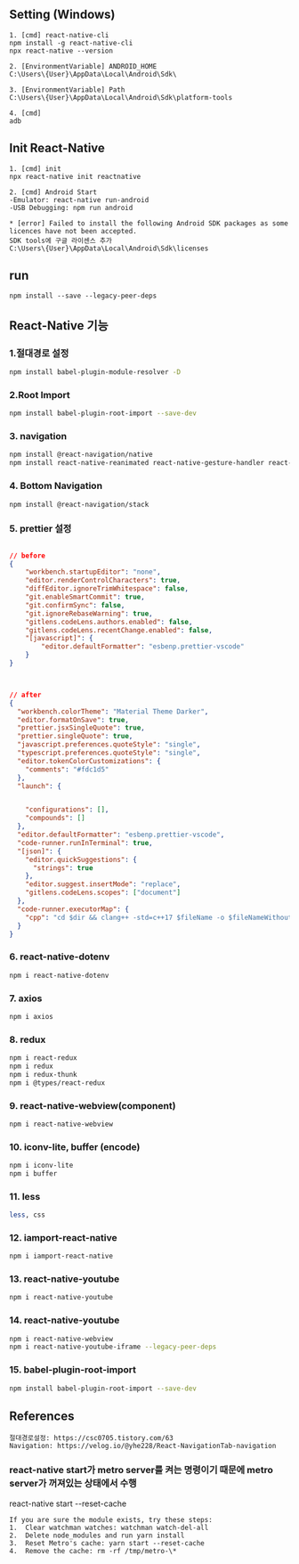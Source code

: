 ## Setting (Windows)

```
1. [cmd] react-native-cli
npm install -g react-native-cli
npx react-native --version

2. [EnvironmentVariable] ANDROID_HOME
C:\Users\{User}\AppData\Local\Android\Sdk\

3. [EnvironmentVariable] Path
C:\Users\{User}\AppData\Local\Android\Sdk\platform-tools

4. [cmd]
adb
```

## Init React-Native

```
1. [cmd] init
npx react-native init reactnative

2. [cmd] Android Start
-Emulator: react-native run-android
-USB Debugging: npm run android

* [error] Failed to install the following Android SDK packages as some licences have not been accepted.
SDK tools에 구글 라이센스 추가
C:\Users\{User}\AppData\Local\Android\Sdk\licenses
```

## run

```
npm install --save --legacy-peer-deps
```

## React-Native 기능

### 1.절대경로 설정

```bash
npm install babel-plugin-module-resolver -D
```

### 2.Root Import

```bash
npm install babel-plugin-root-import --save-dev
```

### 3. navigation

```bash
npm install @react-navigation/native
npm install react-native-reanimated react-native-gesture-handler react-native-screens react-native-safe-area-context @react-native-community/masked-view
```

### 4. Bottom Navigation

```bash
npm install @react-navigation/stack
```

### 5. prettier 설정

```json

// before
{
    "workbench.startupEditor": "none",
    "editor.renderControlCharacters": true,
    "diffEditor.ignoreTrimWhitespace": false,
    "git.enableSmartCommit": true,
    "git.confirmSync": false,
    "git.ignoreRebaseWarning": true,
    "gitlens.codeLens.authors.enabled": false,
    "gitlens.codeLens.recentChange.enabled": false,
    "[javascript]": {
        "editor.defaultFormatter": "esbenp.prettier-vscode"
    }
}



// after
{
  "workbench.colorTheme": "Material Theme Darker",
  "editor.formatOnSave": true,
  "prettier.jsxSingleQuote": true,
  "prettier.singleQuote": true,
  "javascript.preferences.quoteStyle": "single",
  "typescript.preferences.quoteStyle": "single",
  "editor.tokenColorCustomizations": {
    "comments": "#fdc1d5"
  },
  "launch": {


    "configurations": [],
    "compounds": []
  },
  "editor.defaultFormatter": "esbenp.prettier-vscode",
  "code-runner.runInTerminal": true,
  "[json]": {
    "editor.quickSuggestions": {
      "strings": true
    },
    "editor.suggest.insertMode": "replace",
    "gitlens.codeLens.scopes": ["document"]
  },
  "code-runner.executorMap": {
    "cpp": "cd $dir && clang++ -std=c++17 $fileName -o $fileNameWithoutExt && $dir$fileNameWithoutExt"
  }
}
```

### 6. react-native-dotenv

```bash
npm i react-native-dotenv
```

### 7. axios

```bash
npm i axios
```

### 8. redux

```bash
npm i react-redux
npm i redux
npm i redux-thunk
npm i @types/react-redux
```

### 9. react-native-webview(component)

```bash
npm i react-native-webview
```

### 10. iconv-lite, buffer (encode)

```bash
npm i iconv-lite
npm i buffer
```

### 11. less

```bash
less, css
```

### 12. iamport-react-native

```bash
npm i iamport-react-native
```

### 13. react-native-youtube

```bash
npm i react-native-youtube
```

### 14. react-native-youtube

```bash
npm i react-native-webview
npm i react-native-youtube-iframe --legacy-peer-deps
```

### 15. babel-plugin-root-import

```bash
npm install babel-plugin-root-import --save-dev
```

## References

```
절대경로설정: https://csc0705.tistory.com/63
Navigation: https://velog.io/@yhe228/React-NavigationTab-navigation
```

### react-native start가 metro server를 켜는 명령이기 때문에 metro server가 꺼져있는 상태에서 수행

react-native start --reset-cache

```
If you are sure the module exists, try these steps:
1.  Clear watchman watches: watchman watch-del-all
2.  Delete node_modules and run yarn install
3.  Reset Metro's cache: yarn start --reset-cache
4.  Remove the cache: rm -rf /tmp/metro-\*
```
